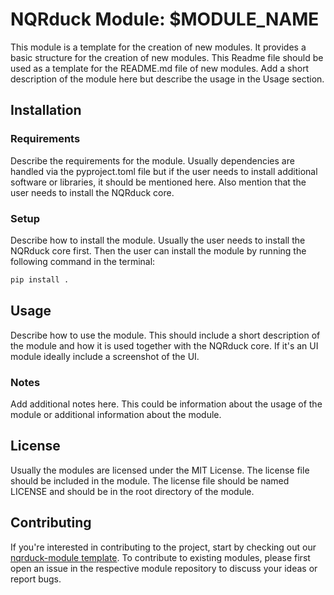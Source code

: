 # NQRduck Module: $MODULE_NAME

This module  is a template for the creation of new modules. It provides a basic structure for the creation of new modules.
This Readme file should be used as a template for the README.md file of new modules.
Add a short description of the module here but describe the usage in the Usage section.

## Installation

### Requirements
Describe the requirements for the module. Usually dependencies are handled via the pyproject.toml file but if the user needs to install additional software or libraries, it should be mentioned here. Also mention that the user needs to install the NQRduck core.

### Setup
Describe how to install the module. Usually the user needs to install the NQRduck core first. Then the user can install the module by running the following command in the terminal:
```bash
pip install .
```

## Usage
Describe how to use the module. This should include a short description of the module and how it is used together with the NQRduck core.
If it's an UI module ideally include a screenshot of the UI.

### Notes
Add additional notes here. This could be information about the usage of the module or additional information about the module.

## License
Usually the modules are licensed under the MIT License. The license file should be included in the module. The license file should be named LICENSE and should be in the root directory of the module.

## Contributing
If you're interested in contributing to the project, start by checking out our [nqrduck-module template](https://github.com/nqrduck/nqrduck-module). To contribute to existing modules, please first open an issue in the respective module repository to discuss your ideas or report bugs.
```